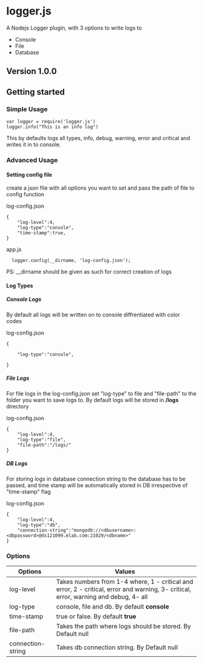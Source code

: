 # logger.js

A Nodejs Logger plugin, with 3 options to write logs to
* Console
* File
* Database

## Version 1.0.0

## Getting started

### Simple Usage

 ```
 var logger = require('logger.js')
 logger.info("This is an info log")
```
This by defaults logs all types, info, debug, warning, error and critical and writes it in to console.


### Advanced Usage

#### Setting config file

create a json file with all options you want to set and pass the path of file to config function

log-config.json
```
{
    "log-level":4,
    "log-type":"console",
    "time-stamp":true,
}
```

app.js

```
  logger.config(__dirname, 'log-config.json');

```
PS: __dirname should be given as such for correct creation of logs

#### Log Types

##### Console Logs

By default all logs will be written on to console diffrentiated with color codes

log-config.json

```
{
    
    "log-type":"console",
    
}
```

##### File Logs

For file logs in the log-config.json set "log-type" to file and "file-path" to the folder you want to save logs to. By default logs will be stored in **/logs** directory
  
log-config.json

```
{
    "log-level":4,
    "log-type":"file",
    "file-path":"/logs/"
}
```
 
##### DB Logs

For storing logs in database connection string to the database has to be passed, and time stamp will be automatically stored in DB irrespective of "time-stamp" flag  

log-config.json

```
{
    "log-level":4,
    "log-type":"db",
    "connection-string":"mongodb://<dbusername>:<dbpassword>@ds121099.mlab.com:21029/<dbname>"
}
```

### Options

Options       | Values
------------- | -------------
log-level     | Takes numbers from 1-4 where, 1 - critical and error, 2 - critical, error and warning, 3- critical, error, warning and debug, 4- all 
log-type      | console, file and db. By default **console**
time-stamp    | true or false. By default **true**
file-path     | Takes the path where logs should be stored. By Default null
connection-string | Takes db connection string. By Default null


